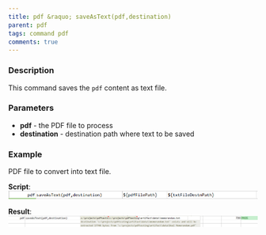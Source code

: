 ```yaml
---
title: pdf &raquo; saveAsText(pdf,destination)
parent: pdf
tags: command pdf
comments: true
---
```



### Description
This command saves the `pdf` content as text file.


### Parameters
- **pdf** \- the PDF file to process
- **destination** \- destination path where text to be saved


### Example
PDF file to convert into text file.

**Script**:<br/>
![script](image/saveAsText_01.png)

**Result**:<br/>
![output](image/saveAsText_02.png)